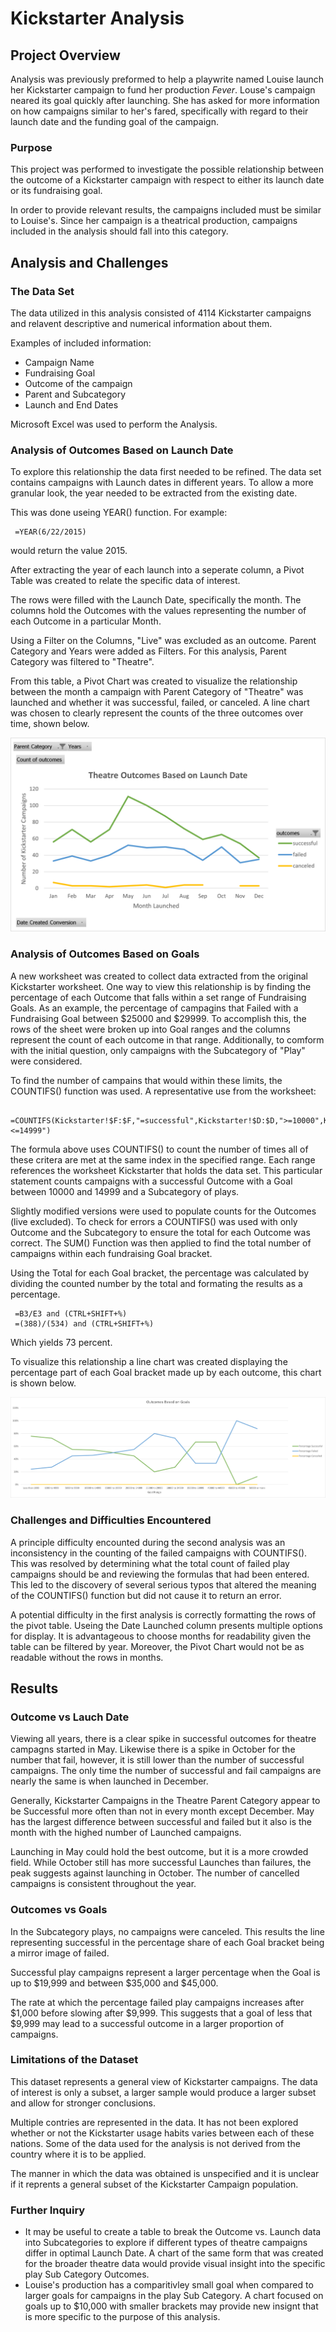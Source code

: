 # Kickstarter Analysis

## Project Overview

Analysis was previously preformed to help a playwrite named Louise launch her Kickstarter campaign to fund her production *Fever*. Louse's campaign neared its goal quickly after launching. She has asked for more information on how campaigns similar to her's fared, specifically with regard to their launch date and the funding goal of the campaign.

### Purpose

This project was performed to investigate the possible relationship between the outcome of a Kickstarter campaign with respect to either its launch date or its fundraising goal.

 In order to provide relevant results, the campaigns included must be similar to Louise's. Since her campaign is a theatrical production, campaigns included in the analysis should fall into this category.
## Analysis and Challenges

### The Data Set

The data utilized in this analysis consisted of 4114 Kickstarter campaigns and relavent descriptive and numerical information about them. 

Examples of included information:
- Campaign Name
- Fundraising Goal
- Outcome of the campaign
- Parent and Subcategory
- Launch and End Dates

Microsoft Excel was used to perform the Analysis.

### Analysis of Outcomes Based on Launch Date

To explore this relationship the data first needed to be refined. The data set contains campaigns with Launch dates in different years. To allow a more granular look, the year needed to be extracted from the existing date.

This was done useing YEAR() function. For example:

     =YEAR(6/22/2015)
would return the value 2015.

After extracting the year of each launch into a seperate column, a Pivot Table was created to relate the specific data of interest.

The rows were filled with the Launch Date, specifically the month. The columns hold the Outcomes with the values representing the number of each Outcome in a particular Month.

Using a Filter on the Columns, "Live" was excluded as an outcome. Parent Category and Years were added as Filters. For this analysis, Parent Category was filtered to "Theatre".

From this table, a Pivot Chart was created to visualize the relationship between the month a campaign with Parent Category of "Theatre" was launched and whether it was successful, failed, or canceled. A line chart was chosen to clearly represent the counts of the three outcomes over time, shown below.

![Outcomes vs Launch Date Chart](/Resources/Theatre_Outcomes_vs_Launch.png)

### Analysis of Outcomes Based on Goals

A new worksheet was created to collect data extracted from the original Kickstarter worksheet. One way to view this relationship is by finding the percentage of each Outcome that falls within a set range of Fundraising Goals. As an example, the percentage of campagins that Failed with a Fundraising Goal between $25000 and $29999. To accomplish this, the rows of the sheet were broken up into Goal ranges and the columns represent the count of each outcome in that range. Additionally, to comform with the initial question, only campaigns with the Subcategory of "Play" were considered.

To find the number of campains that would within these limits, the COUNTIFS() function was used. A representative use from the worksheet:

     =COUNTIFS(Kickstarter!$F:$F,"=successful",Kickstarter!$D:$D,">=10000",Kickstarter!$R:$R,"=plays",Kickstarter!$D:$D,"<=14999")

The formula above uses COUNTIFS() to count the number of times all of these critera are met at the same index in the specified range. Each range references the worksheet Kickstarter that holds the data set. This particular statement counts campaigns with a successful Outcome with a Goal between 10000 and 14999 and a Subcategory of plays.

Slightly modified versions were used to populate counts for the Outcomes (live excluded). To check for errors a COUNTIFS() was used with only Outcome and the Subcategory to ensure the total for each Outcome was correct. The SUM() Function was then applied to find the total number of campaigns within each fundraising Goal bracket.

Using the Total for each Goal bracket, the percentage was calculated by dividing the counted number by the total and formating the results as a percentage.

     =B3/E3 and (CTRL+SHIFT+%)
     =(388)/(534) and (CTRL+SHIFT+%)


 Which yields 73 percent.

 To visualize this relationship a line chart was created displaying the percentage part of each Goal bracket made up by each outcome, this chart is shown below.
 
 ![Outcomes vs Goals Chart](/Resources/Outcomes_vs_Goals.png)

### Challenges and Difficulties Encountered

A principle difficulty encounted during the second analysis was an inconsistency in the counting of the failed campaigns with COUNTIFS(). This was resolved by determining what the total count of failed play campaigns should be and reviewing the formulas that had been entered. This led to the discovery of several serious typos that altered the meaning of the COUNTIFS() function but did not cause it to return an error.

A potential difficulty in the first analysis is correctly formatting the rows of the pivot table. Useing the Date Launched column presents multiple options for display. It is advantageous to choose months for readability given the table can be filtered by year. Moreover, the Pivot Chart would not be as readable without the rows in months.
## Results

### Outcome vs Lauch Date

Viewing all years, there is a clear spike in successful outcomes for theatre campagns started in May. Likewise there is a spike in October for the number that fail, however, it is still lower than the number of successful campaigns. The only time the number of successful and fail campaigns are nearly the same is when launched in December.

Generally, Kickstarter Campaigns in the Theatre Parent Category appear to be Successful more often than not in every month except December. May has the largest difference between successful and failed but it also is the month with the highed number of Launched campaigns.

Launching in May could hold the best outcome, but it is a more crowded field. While October still has more successful Launches than failures, the peak suggests against launching in October. The number of cancelled campaigns is consistent throughout the year.

### Outcomes vs Goals

In the Subcategory plays, no campaigns were canceled. This results the line representing successful in the percentage share of each Goal bracket being a mirror image of failed.

Successful play campaigns represent a larger percentage when the Goal is up to $19,999 and between $35,000 and $45,000.

The rate at which the percentage failed play campaigns increases after $1,000 before slowing after $9,999. This suggests that a goal of less that $9,999 may lead to a successful outcome in a larger proportion of campaigns.

### Limitations of the Dataset

This dataset represents a general view of Kickstarter campaigns. The data of interest is only a subset, a larger sample would produce a larger subset and allow for stronger conclusions.

Multiple contries are represented in the data. It has not been explored whether or not the Kickstarter usage habits varies between each of these nations. Some of the data used for the analysis is not derived from the country where it is to be applied.

The manner in which the data was obtained is unspecified and it is unclear if it reprents a general subset of the Kickstarter Campaign population.

### Further Inquiry

- It may be useful to create a table to break the Outcome vs. Launch data into Subcategories to explore if different types of theatre campaigns differ in optimal Launch Date. A chart of the same form that was created for the broader theatre data would provide visual insight into the specific play Sub Category Outcomes.
- Louise's production has a comparitivley small goal when compared to larger goals for campaigns in the play Sub Category. A chart focused on goals up to $10,000 with smaller brackets may provide new insignt that is more specific to the purpose of this analysis.
